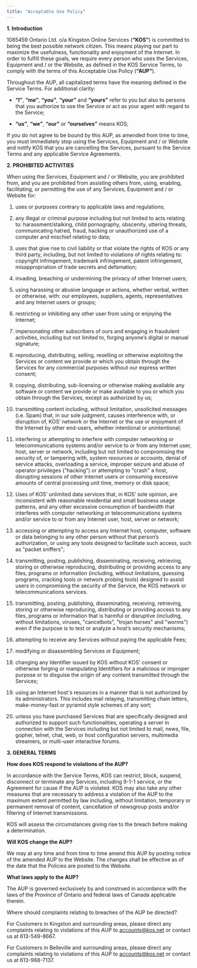 ```yaml
---
title: "Acceptable Use Policy"
---
```


**1. Introduction**

1085459 Ontario Ltd. o/a Kingston Online Services (**“KOS”**) is committed to being the best possible network citizen. This means playing our part to maximize the usefulness, functionality and enjoyment of the Internet. In order to fulfill these goals, we require every person who uses the Services, Equipment and / or the Website, as defined in the KOS Service Terms, to comply with the terms of this Acceptable Use Policy (**“AUP”**).

Throughout the AUP, all capitalized terms have the meaning defined in the Service Terms. For additional clarity:

- **“I”**, **“me”**, **“you”**, **“your”** and **“yours”** refer to you but also to persons that you authorize to use the Service or act as your agent with regard to the Service;

- **“us”**, **“we”**, **“our”** or **“ourselves”** means KOS;

If you do not agree to be bound by this AUP, as amended from time to time, you must immediately stop using the Services, Equipment and / or Website and notify KOS that you are cancelling the Services, pursuant to the Service Terms and any applicable Service Agreements.

**2. PROHIBITED ACTIVITIES**

When using the Services, Equipment and / or Website, you are prohibited from, and you are prohibited from assisting others from, using, enabling, facilitating, or permitting the use of any Services, Equipment and / or Website for:

1. uses or purposes contrary to applicable laws and regulations;

1. any illegal or criminal purpose including but not limited to acts relating to: harassment/stalking, child pornography, obscenity, uttering threats, communicating hatred, fraud, hacking or unauthorized use of a computer and mischief relating to data;

1. uses that give rise to civil liability or that violate the rights of KOS or any third party, including, but not limited to violations of rights relating to: copyright infringement, trademark infringement, patent infringement, misappropriation of trade secrets and defamation;

1. invading, breaching or undermining the privacy of other Internet users;

1. using harassing or abusive language or actions, whether verbal, written or otherwise, with: our employees, suppliers, agents, representatives and any Internet users or groups;

1. restricting or inhibiting any other user from using or enjoying the Internet;

1. impersonating other subscribers of ours and engaging in fraudulent activities, including but not limited to, forging anyone’s digital or manual signature;

1. reproducing, distributing, selling, reselling or otherwise exploiting the Services or content we provide or which you obtain through the Services for any commercial purposes without our express written consent;

1. copying, distributing, sub-licensing or otherwise making available any software or content we provide or make available to you or which you obtain through the Services, except as authorized by us;

1. transmitting content including, without limitation, unsolicited messages (i.e. Spam) that, in our sole judgment, causes interference with, or disruption of, KOS’ network or the Internet or the use or enjoyment of the Internet by other end-users, whether intentional or unintentional;

1. interfering or attempting to interfere with computer networking or telecommunications systems and/or service to or from any Internet user, host, server or network, including but not limited to compromising the security of, or tampering with, system resources or accounts, denial of service attacks, overloading a service, improper seizure and abuse of operator privileges ("hacking") or attempting to "crash" a host, disrupting sessions of other Internet users or consuming excessive amounts of central processing unit time, memory or disk space;

1. Uses of KOS’ unlimited data services that, in KOS’ sole opinion, are inconsistent with reasonable residential and small business usage patterns, and any other excessive consumption of bandwidth that interferes with computer networking or telecommunications systems and/or service to or from any Internet user, host, server or network;

1. accessing or attempting to access any Internet host, computer, software or data belonging to any other person without that person’s authorization, or using any tools designed to facilitate such access, such as "packet sniffers";

1. transmitting, posting, publishing, disseminating, receiving, retrieving, storing or otherwise reproducing, distributing or providing access to any files, programs or information (including, without limitations, guessing programs, cracking tools or network probing tools) designed to assist users in compromising the security of the Service, the KOS network or telecommunications services.

1. transmitting, posting, publishing, disseminating, receiving, retrieving, storing or otherwise reproducing, distributing or providing access to any files, programs or information that is harmful or disruptive (including, without limitations, viruses, "cancelbots", "trojan horses" and "worms") even if the purpose is to test or analyze a host’s security mechanisms;

1. attempting to receive any Services without paying the applicable Fees;

1. modifying or disassembling Services or Equipment;

1. changing any Identifier issued by KOS without KOS’ consent or otherwise forging or manipulating Identifiers for a malicious or improper purpose or to disguise the origin of any content transmitted through the Services;

1. using an Internet host's resources in a manner that is not authorized by its administrators. This includes mail relaying, transmitting chain letters, make-money-fast or pyramid style schemes of any sort;

1. unless you have purchased Services that are specifically designed and authorized to support such functionalities, operating a server in connection with the Services including but not limited to mail, news, file, gopher, telnet, chat, web, or host configuration servers, multimedia streamers, or multi-user interactive forums.

**3. GENERAL TERMS**

**How does KOS respond to violations of the AUP?**

In accordance with the Service Terms, KOS can restrict, block, suspend, disconnect or terminate any Services, including 9-1-1 service, or the Agreement for cause if the AUP is violated. KOS may also take any other measures that are necessary to address a violation of the AUP to the maximum extent permitted by law including, without limitation, temporary or permanent removal of content, cancellation of newsgroup posts and/or filtering of Internet transmissions.

KOS will assess the circumstances giving rise to the breach before making a determination.

**Will KOS change the AUP?**

We may at any time and from time to time amend this AUP by posting notice of the amended AUP to the Website. The changes shall be effective as of the date that the Policies are posted to the Website.

**What laws apply to the AUP?**

The AUP is governed exclusively by and construed in accordance with the laws of the Province of Ontario and federal laws of Canada applicable therein.

Where should complaints relating to breaches of the AUP be directed?

For Customers in Kingston and surrounding areas, please direct any complaints relating to violations of this AUP to <Link href="mailto:accounts@kos.net">accounts@kos.net</Link> or contact us at <Link href="tel:+1-613-549-8667">613-549-8667</Link>.

For Customers in Belleville and surrounding areas, please direct any complaints relating to violations of this AUP to <Link href="mailto:accounts@kos.net">accounts@kos.net</Link> or contact us at <Link href="tel:+1-613-968-7137">613-968-7137</Link>.
